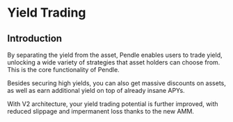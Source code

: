 
# Yield Trading

## Introduction

By separating the yield from the asset, Pendle enables users to trade yield, unlocking a wide variety of strategies that asset holders can choose from. This is the core functionality of Pendle.

Besides securing high yields, you can also get massive discounts on assets, as well as earn additional yield on top of already insane APYs.

With V2 architecture, your yield trading potential is further improved, with reduced slippage and impermanent loss thanks to the new AMM.

